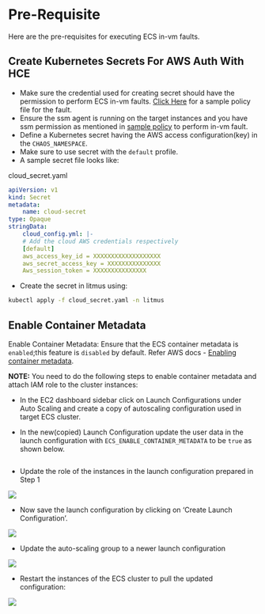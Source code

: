 # Pre-Requisite

Here are the pre-requisites for executing ECS in-vm faults.

## Create Kubernetes Secrets For AWS Auth With HCE

- Make sure the credential used for creating secret should have the permission to perform ECS in-vm faults. [Click Here](./in-vm/permissions.json) for a sample policy file for the fault.
- Ensure the ssm agent is running on the target instances and you have ssm permission as mentioned in [sample policy](./in-vm/permissions.json) to perform in-vm fault.
- Define a Kubernetes secret having the AWS access configuration(key) in the <code>CHAOS_NAMESPACE</code>.
- Make sure to use secret with the <code>default</code> profile.
- A sample secret file looks like:

cloud_secret.yaml

```yaml
apiVersion: v1
kind: Secret
metadata:
    name: cloud-secret
type: Opaque
stringData:
    cloud_config.yml: |-
    # Add the cloud AWS credentials respectively
    [default]
    aws_access_key_id = XXXXXXXXXXXXXXXXXXX
    aws_secret_access_key = XXXXXXXXXXXXXXX
    Aws_session_token = XXXXXXXXXXXXXXX
```

- Create the secret in litmus using:

```bash
kubectl apply -f cloud_secret.yaml -n litmus
```

## Enable Container Metadata

Enable Container Metadata: Ensure that the ECS container metadata is <code>enabled</code>;this feature is <code>disabled</code> by default. Refer AWS docs - <a href="https://docs.aws.amazon.com/AmazonECS/latest/developerguide/container-metadata.html">Enabling container metadata</a>. 

<b>NOTE:</b> You need to do the following steps to enable container metadata and attach IAM role to the cluster instances:

- In the EC2 dashboard sidebar click on Launch Configurations under Auto Scaling and create a copy of autoscaling configuration used in target ECS cluster.

- In the new(copied) Launch Configuration update the user data in the launch configuration with <code>ECS_ENABLE_CONTAINER_METADATA</code> to be <code>true</code> as shown below.

<img scr="https://github.com/uditgaurav/chaos-samples/blob/main/aws-chaos-scenarios/img/user-data.png">

- Update the role of the instances in the launch configuration prepared in Step 1

<img src="https://github.com/uditgaurav/chaos-samples/blob/main/aws-chaos-scenarios/img/iam-instance-profile.png">

- Now save the launch configuration by clicking on ‘Create Launch Configuration’.

<img src="https://github.com/uditgaurav/chaos-samples/blob/main/aws-chaos-scenarios/img/create-launch-config.png">

- Update the auto-scaling group to a newer launch configuration

<img src="https://github.com/uditgaurav/chaos-samples/blob/main/aws-chaos-scenarios/img/update-launch-config.png">

- Restart the instances of the ECS cluster to pull the updated configuration:

<img src="https://github.com/uditgaurav/chaos-samples/blob/main/aws-chaos-scenarios/img/restart-instances.png">
